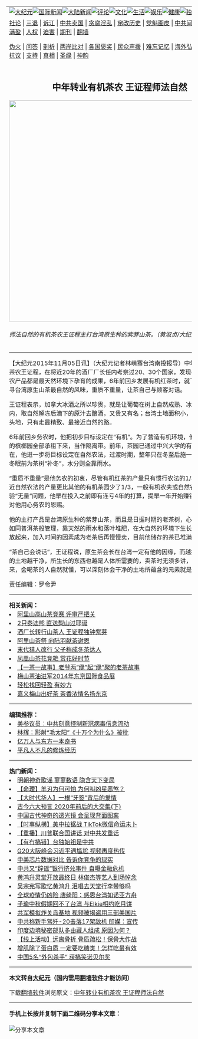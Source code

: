 <a name="1" id="1" target="_blank"></a><span id="1"></span>  <table align=center border="0"><tr><td colspan="2" valign=TOP><a href="/gb/nsc413.md#1"><img src="https://raw.githubusercontent.com/mhtgpw3965/www/master/t/djy/1.jpg" title="大纪元"></a><a href="/gb/n24hr.md#1"><img src="https://raw.githubusercontent.com/mhtgpw3965/www/master/t/djy/3.jpg" title="国际新闻"></a><a href="/gb/nsc413.md#1"><img src="https://raw.githubusercontent.com/mhtgpw3965/www/master/t/djy/4.jpg" title="大陆新闻"></a><a href="/gb/news392.md#1"><img src="https://raw.githubusercontent.com/mhtgpw3965/www/master/t/djy/5.jpg" title="评论"></a><a href="/gb/news2007.md#1"><img src="https://raw.githubusercontent.com/mhtgpw3965/www/master/t/djy/6.jpg" title="文化"></a><a href="/gb/news2008.md#1"><img src="https://raw.githubusercontent.com/mhtgpw3965/www/master/t/djy/7.jpg" title="生活"></a><a href="/gb/ncyule.md#1"><img src="https://raw.githubusercontent.com/mhtgpw3965/www/master/t/djy/8.jpg" title="娱乐"></a><a href="/gb/nsc1002.md#1"><img src="https://raw.githubusercontent.com/mhtgpw3965/www/master/t/djy/9.jpg" title="健康"><a href="/gb/nf6092.md#1"><img src="https://raw.githubusercontent.com/mhtgpw3965/www/master/t/djy/10a.jpg" title="独家"></a><a href="/gb/nf4514.md#1"><img src="https://raw.githubusercontent.com/mhtgpw3965/www/master/t/djy/12a.jpg" title="头条"></a></td></tr>  <tr><td colspan="2" valign=TOP><a target="_blank" href="/gb/9p.md#1">社论</a> | <a target="_blank" href="/gb/nf5657.md#1">三退</a> | <a target="_blank" href="/gb/nf6124.md#1">诉江</a> | <a target="_blank" href="/gb/nf1176117.md#1">中共卖国</a> | <a target="_blank" href="/gb/nf5773.md#1">贪腐淫乱</a> | <a target="_blank" href="/gb/nf1176115.md#1">窜改历史</a> | <a target="_blank" href="/gb/nf1176107.md#1">党魁画皮</a> | <a target="_blank" href="/gb/nf1320400.md#1">中共间谍</a> | <a target="_blank" href="/gb/nf1176114.md#1">破坏传统</a> | <a target="_blank" href="https://github.com/fqnews/ntdtv/blob/master/gb/prog447_1.md#1">恶贯满盈</a> | <a target="_blank" href="/gb/ncid278.md#1">人权</a> | <a target="_blank" href="/gb/nf1176111.md#1">迫害</a> | <a target="_blank" href="https://gitlab.com/szzdlab/mh-qikan/blob/master/README.md#1">期刊</a> | <a target="_blank" href="https://github.com/bannedbook/fanqiang/wiki">翻墙</a></p>
<p><a target="_blank" href="/gb/nf5562.md#1">伪火</a> | <a target="_blank" href="/gb/nf4378.md#1">问答</a> | <a target="_blank" href="/gb/nf5792.md#1">剖析</a> | <a target="_blank" href="/gb/nf5735.md#1">两岸比对</a> | <a target="_blank" href="/gb/nf6119.md#1">各国褒奖</a> | <a target="_blank" href="/gb/nf6120.md#1">民众声援</a> | <a target="_blank" href="/gb/nf1188594.md#1">难忘记忆</a> | <a target="_blank" href="/gb/nf3180.md#1">海外弘传</a> | <a target="_blank" href="/gb/nf5410.md#1">万人上访</a> | <a target="_blank" href="https://github.com/fqnews/ntdtv/blob/master/gb/prog1530_1.md#1">和平抗议</a> | <a target="_blank" href="/gb/nf4386.md#1">支持</a> | <a target="_blank" href="/gb/nf4389.md#1">真相</a> | <a target="_blank" href="/gb/nf5790.md#1">圣缘</a> | <a target="_blank" href="/gb/nf4786.md#1">神韵</a></td></tr>  <tr><td valign=TOP width="626"><h2 align=center>中年转业有机茶农   王证程师法自然</h2>  <img width="600" src="https://i.epochtimes.com/assets/uploads/2015/11/1511050828452238-600x400.jpg" />  <h6>师法自然的有机茶农王证程主打台湾原生种的紫芽山茶。（黄淑贞/大纪元）  </h6>  <hr>  <p>【大纪元2015年11月05日讯】（大纪元记者林萌骞台湾南投报导）中年转业的有机茶农王证程，在将近20年的酒厂厂长任内考察过20、30个国家，发现各国最珍贵的农产品都是最天然环境下孕育的成果，6年前回乡发展有机红茶时，就下定决心要追寻台湾原生山茶最自然的风味，重质不重量，让茶自己与顾客对话。</p>
  <p>王证程表示，加拿大冰酒之所以珍贵，就是让葡萄在树上自然成熟、冰冻，再拿到室内，取自然解冻后滴下的原汁去酿酒，又贵又有名；台湾土地面积小，小农要想出人头地，只有走最精致、最接近自然的路。</p>
  <p>6年前回乡务农时，他把初步目标设定在“有机”。为了营造有机环境，他把茶园周围的槟榔园全部承租下来，当作隔离带。前年，茶园已通过中兴大学的有机认证；现在，他进一步将目标设定在自然农法，过渡时期，整年只在冬至后施一次有机肥，在冬眠前为茶树“补冬”，水分则全靠雨水。</p>
  <p>“重质不重量”是他务农的初衷，尽管有机红茶的产量只有惯行农法的1/3，而目前接近自然农法的产量更比其他的有机茶园少了1/3，一般有机农夫或自然农法最大的考验“无量”问题，他早在投入之前即有连亏4年的打算，提早一年开始赚钱则是大自然对他用心务农的恩赐。</p>
  <p>他的主打产品是台湾原生种的紫芽山茶，而且是日据时期的老茶树，心中的愿景则是如同普洱茶般管理，靠天然的雨水和落叶堆肥，在大自然的环境下生长，做好的茶存放起来，加入时间的因素成为老茶后再慢慢卖，目前他储存的茶已堆满2层楼。</p>
  <p>“茶自己会说话”，王证程说，原生茶会长在台湾一定有他的因缘，而越接近自然管理的土地越干净，所生长的东西也越是人体所需要的，卖茶时无须多讲，茶一冲泡出来，会喝茶的人自然就懂，可以深刻体会干净的土地所蕴含的元素就是不一样。</p>
  <p>责任编辑：罗令尹</p>
    <hr>      <strong>相关新闻：</strong>  <li><a href="/gb/13/12/9/n4030020.md#1">阿里山高山茶竞赛  评审严把关</a></li>  <li><a href="/gb/13/12/16/n4035314.md#1">2只泰迪熊  直送梨山过耶诞</a></li>  <li><a href="/gb/13/12/27/n4044603.md#1">酒厂长转行山茶人 王证程独钟紫芽</a></li>  <li><a href="/gb/13/12/28/n4044872.md#1">阿里山茶祭  向陆羽献茶谢恩</a></li>  <li><a href="/gb/13/12/29/n4045922.md#1">末代猎人改行 父子档成冬茶达人</a></li>  <li><a href="/gb/14/1/26/n4068880.md#1">凤凰山茶花竞艳  赏花好时节</a></li>  <li><a href="/gb/14/2/7/n4077261.md#1">【一茶一故事】老爷两“缘”起“缘”聚的老茶故事</a></li>  <li><a href="/gb/14/3/3/n4096366.md#1">梅山茶油进军2014年东京国际食品展</a></li>  <li><a href="/gb/14/3/7/n4100167.md#1">轻松找回轻盈 有妙方</a></li>  <li><a href="/gb/14/4/2/n4121723.md#1">嘉义梅山出好茶 茶香浓情名扬东京</a></li>  <hr>      <strong>编辑推荐：</strong>  <li><a href="/gb/20/2/22/n11887949.md#1">美参议员：中共刻意控制新冠病毒信息流动</a></li>  <li><a href="/gb/17/11/14/n9840046.md#1" target="_blank">林辉：影射“毛太阳”《十万个为什么》被批</a></li><li><a href="/gb/17/5/26/n9191512.md?dfh#1" target="_blank">亿万人与东方一本奇书</a></li><li><a href="/gb/19/7/11/n11377666.md#1" target="_blank">平凡人不凡的修炼经历</a></li>  <hr>    <strong>热门新闻：</strong>  <li><a href="/gb/20/9/3/n12378228.md#1">明朝神奇歌谣 寥寥数语 隐含天下变局</a></li>  <li><a href="/gb/20/9/13/n12400103.md#1">【命理】羊刃为何可怕 为何叫凶星恶煞？</a></li>  <li><a href="/gb/20/9/12/n12397963.md#1">【大时代华人】一根“牙签”背后的爱情</a></li>  <li><a href="/gb/20/9/13/n12399903.md#1">古今六大预言 2020年前后的大交集(下)</a></li>  <li><a href="/gb/20/9/15/n12404593.md#1">中国古代神奇的透光镜 会呈现背面图案</a></li>  <li><a href="/gb/20/9/21/n12420435.md#1">【时事纵横】美中拉锯战 TikTok微信命运未卜</a></li>  <li><a href="/gb/20/9/22/n12422313.md#1">【重播】川普联合国讲话 对中共发重话</a></li>  <li><a href="/gb/20/9/21/n12420158.md#1">【有冇搞错】台独始祖是中共</a></li>  <li><a href="/gb/20/9/20/n12416652.md#1">G20大阪峰会习近平遇尴尬 视频再度热传</a></li>  <li><a href="/gb/20/9/17/n12411129.md#1">中美芯片数据对比 告诉你竞争的现实</a></li>  <li><a href="/gb/20/9/20/n12417511.md#1">中共又“辟谣”银行挤兑事件 自曝金融危机</a></li>  <li><a href="/gb/20/9/21/n12419241.md#1">黄鸿升灵堂开放最终日 林俊杰等艺人到场悼念</a></li>  <li><a href="/gb/20/9/21/n12419394.md#1">吴宗宪写歌忆黄鸿升 泪唱去天堂行李带够吗</a></li>  <li><a href="/gb/20/9/19/n12416205.md#1">全球疫情仍凶险 唐绮阳：感恩台湾如诺亚方舟</a></li>  <li><a href="/gb/20/9/20/n12416699.md#1">子瑜中秋假期回不了台湾 与Elkie相约吃月饼</a></li>  <li><a href="/gb/20/9/20/n12417573.md#1">共军模拟炸关岛基地 视频被揭盗用三部美国片</a></li>  <li><a href="/gb/20/9/21/n12419160.md#1">中共称新手驾歼-20击落17架敌机 印媒：宣传</a></li>  <li><a href="/gb/20/9/20/n12416956.md#1">印度边境秘密部队多由藏人组成 原因为何？</a></li>  <li><a href="/gb/20/9/4/n12381760.md#1">【线上活动】远离骨折 骨质疏松！保骨大作战</a></li>  <li><a href="/gb/20/9/16/n12406419.md#1">增肌除了蛋白质 一定要吃糖类！怎样吃最有效</a></li>  <li><a href="/gb/20/9/20/n12416698.md#1">中国5名“外包杀手” 获搞笑诺贝尔奖</a></li>  <hr>    <strong>本文转自<a href="https://www.epochtimes.com">大纪元</a>（国内需用<a href="https://github.com/bannedbook/fanqiang/wiki">翻墙软件</a>才能访问）</strong><p>下载<a href="https://github.com/bannedbook/fanqiang/wiki">翻墙软件</a>浏览原文：<a href="https://www.epochtimes.com/gb/15/11/5/n4566928.htm">中年转业有机茶农   王证程师法自然</a></p>
<hr>    <strong>手机上长按并复制下面二维码分享本文章：</strong><br><br><img src="https://chart.apis.google.com/chart?cht=qr&chs=240x240&choe=UTF-8&chld=M|2&chl=/gb/15/11/5/n4566928.md%231" title="分享本文章"></td><td valign=TOP><a href="/gb/16/1/21/n4622075.md?dfh#1" target="_blank"><img src="https://raw.githubusercontent.com/mhtgpw3965/djy/master/gb/300/wei-f1.jpg" title="中共的伪火骗局"  alt="中共的伪火骗局"></a><br><a href="https://github.com/mhtgpw3965/www/blob/master/README.md?dfh#9" target="_blank"><img src="https://raw.githubusercontent.com/mhtgpw3965/djy/master/gb/300/yong-h.jpg" title="永恒的见证"  alt="永恒的见证"></a><br><a href="/gb/13/9/29/n3974789.md?dfh#1" target="_blank"><img src="https://raw.githubusercontent.com/mhtgpw3965/djy/master/gb/300/shang-lnz.jpg" title="善良女子被中共投男牢"  alt="善良女子被中共投男牢"></a><br><a href="/gb/16/3/16/n4663449.md?dfh#1" target="_blank"><img src="https://raw.githubusercontent.com/mhtgpw3965/djy/master/gb/300/huo-z3.jpg" title="警卫目击活摘器官"  alt="警卫目击活摘器官"></a><br><a href="/gb/16/8/7/n8177641.md?dfh#1" target="_blank"><img src="https://raw.githubusercontent.com/mhtgpw3965/djy/master/gb/300/huo-z4.jpg" title="证人描述活摘恐怖"  alt="证人描述活摘恐怖"></a><br><a href="/gb/10/4/19/n2881569.md?dfh#1" target="_blank"><img src="https://raw.githubusercontent.com/mhtgpw3965/djy/master/gb/300/huo-z1.jpg" title="揭开活摘器官黑幕"  alt="揭开活摘器官黑幕"></a><br><a href="/gb/10/11/7/n3077476.md?dfh#1" target="_blank"><img src="https://raw.githubusercontent.com/mhtgpw3965/djy/master/gb/300/ma-ks.jpg" title="马克思的成魔之路"  alt="马克思的成魔之路"></a><br><a href="/gb/14/6/9/n4173977.md?dfh#1" target="_blank"><img src="https://raw.githubusercontent.com/mhtgpw3965/djy/master/gb/300/chang-zs.jpg" title="藏字石 蕴天机"  alt="藏字石 蕴天机"></a><br><a href="/gb/18/5/10/n10381511.md?dfh#1" target="_blank"><img src="https://raw.githubusercontent.com/mhtgpw3965/djy/master/gb/300/st1.jpg" title="关注3亿人三退"  alt="关注3亿人三退"></a><br><a href="/gb/18/3/21/n10237682.md?dfh#1" target="_blank"><img src="https://raw.githubusercontent.com/mhtgpw3965/djy/master/gb/300/jie-t.jpg" title="解体中共复兴中华"  alt="解体中共复兴中华"></a><br><a href="/gb/9/2/9/n2422991.md?dfh#1" target="_blank"><img src="https://raw.githubusercontent.com/mhtgpw3965/djy/master/gb/300/gao-zs.jpg" title="中共迫害良心律师"  alt="中共迫害良心律师"></a><br><a href="/gb/18/12/9/n10900044.md?dfh#1" target="_blank"><img src="https://raw.githubusercontent.com/mhtgpw3965/djy/master/gb/300/sj1.jpg" title="303万人举报江泽民"  alt="303万人举报江泽民"></a><br><a href="/gb/18/8/28/n10672014.md?dfh#1" target="_blank"><img src="https://raw.githubusercontent.com/mhtgpw3965/djy/master/gb/300/sj2.jpg" title="这些官员为何起诉江泽民"  alt="这些官员为何起诉江泽民"></a><br><a href="/gb/8/12/18/n2367165.md?dfh#1" target="_blank"><img src="https://raw.githubusercontent.com/mhtgpw3965/djy/master/gb/300/liangan.jpg" title="海峡两岸的强烈对比"  alt="海峡两岸的强烈对比"></a><br><a href="/gb/15/12/10/n4593139.md?dfh#1" target="_blank"><img src="https://raw.githubusercontent.com/mhtgpw3965/djy/master/gb/300/jia-ndzl.jpg" title="加拿大总理的贺信"  alt="加拿大总理的贺信"></a><br><a href="/gb/11/6/17/n3289382.md?dfh#1" target="_blank"><img src="https://raw.githubusercontent.com/mhtgpw3965/djy/master/gb/300/xiao-wd.jpg" title="探寻真相兼听则明"  alt="探寻真相兼听则明"></a><br><a href="/gb/18/10/27/n10812623.md?dfh#1" target="_blank"><img src="https://raw.githubusercontent.com/mhtgpw3965/djy/master/gb/300/yindu.jpg" title="印度媒体报道东方"  alt="印度媒体报道东方"></a><br><a href="/gb/18/6/9/n10469652.md?dfh#1" target="_blank"><img src="https://raw.githubusercontent.com/mhtgpw3965/djy/master/gb/300/xie-j.jpg" title="不一样的海外校园"  alt="不一样的海外校园"></a><br><a href="/gb/7/4/5/n1669415.md?dfh#1" target="_blank"><img src="https://raw.githubusercontent.com/mhtgpw3965/djy/master/gb/300/li-up.jpg" title="从大师到徒弟的传奇"  alt="从大师到徒弟的传奇"></a><br><a href="/gb/17/5/26/n9191512.md?dfh#1" target="_blank"><img src="https://raw.githubusercontent.com/mhtgpw3965/djy/master/gb/300/zfl2.jpg" title="亿万人与东方一本奇书"  alt="亿万人与东方一本奇书"></a><br><a href="/gb/13/11/27/n4020290.md?dfh#1" target="_blank"><img src="https://raw.githubusercontent.com/mhtgpw3965/djy/master/gb/300/zhen-h.jpg" title="大陆见不到的震撼场面"  alt="大陆见不到的震撼场面"></a><br><a href="/gb/15/7/17/n4482910.md?dfh#1" target="_blank"><img src="https://raw.githubusercontent.com/mhtgpw3965/djy/master/gb/300/dalu-sk.jpg" title="人心向善 大陆当初盛况"  alt="人心向善 大陆当初盛况"></a><br><a href="/gb/19/1/5/n10955468.md?dfh#1" target="_blank"><img src="https://raw.githubusercontent.com/mhtgpw3965/djy/master/gb/300/zfl1.jpg" title="追寻真理 这书讲什么"  alt="追寻真理 这书讲什么"></a><br><a href="https://github.com/bannedbook/fanqiang/wiki" target="_blank"><img src="https://raw.githubusercontent.com/mhtgpw3965/djy/master/gb/300/fq1.jpg" title="下载免费翻墙软件"  alt="下载免费翻墙软件"></a><br></td></tr></table>